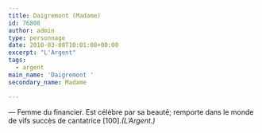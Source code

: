 ```yaml
---
title: Daigremont (Madame)
id: 76808
author: admin
type: personnage
date: 2010-03-08T10:01:08+00:00
excerpt: "L'Argent"
tags:
  - argent
main_name: 'Daigremont '
secondary_name: Madame

---
```

— Femme du financier. Est célèbre par sa beauté; remporte dans le monde de vifs succès de cantatrice [100]._(L&rsquo;Argent.)_